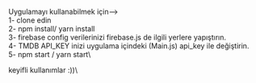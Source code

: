 Uygulamayı kullanabilmek için-->\
1- clone edin\
2- npm install/ yarn install\
3- firebase config verilerinizi firebase.js de ilgili yerlere yapıştırın.\
4- TMDB API_KEY inizi uygulama içindeki (Main.js) api_key ile değiştirin.\
5- npm start / yarn start\

keyifli kullanımlar :))\
